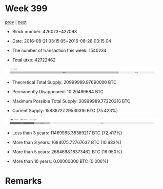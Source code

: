 # Week 399

[prev](week0398.md) | [next](week0400.md)

- Block number: 426073~427098

- Date: 2016-08-21 03:15:05~2016-08-28 03:15:04

- The number of transaction this week: 1540234

- Total utxo: 42722462

![](../images/mined_week0399.png)

- Theoretical Total Supply: 20999999.97690000 BTC

- Permanently Disappeared: 10.20469684 BTC

- Maximum Possible Total Supply: 20999989.77220316 BTC

- Current Supply: 15838727.29530316 BTC (75.423%)

![](../images/year_week0399.png)


- Less than 3 years: 11469963.38389217 BTC (72.417%)

- More than 3 years: 1684075.72767637 BTC (10.633%)

- More than 5 years: 2684688.18373462 BTC (16.950%)

- More than 10 years: 0.00000000 BTC (0.000%)

# Remarks

